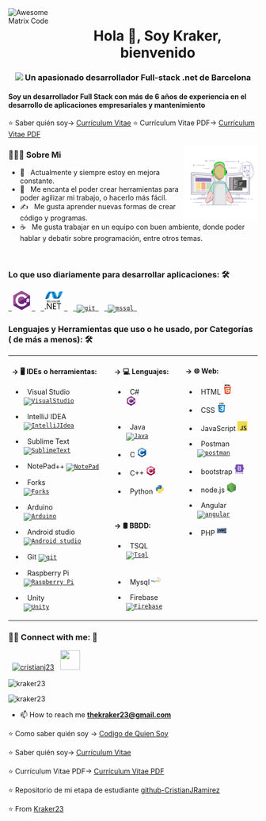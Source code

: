 <img align='left' alt = 'Awesome Matrix Code' src = 'https://github.com/MarikIshtar007/MarikIshtar007/blob/master/images/matrix.gif' width="100" height="100"/>
<h1 align="center">Hola 👋, Soy Kraker, bienvenido</h1>

<h3 align="center"><img src="https://raw.githubusercontent.com/iampavangandhi/iampavangandhi/master/gifs/Hi.gif" width="30px"> Un apasionado desarrollador Full-stack .net de Barcelona
</h3>

<h4>Soy un desarrollador Full Stack con más de 6 años de experiencia en el desarrollo de aplicaciones empresariales y mantenimiento </h4>

⭐️ Saber quién soy-> [Currículum Vitae](https://github.com/Kraker23/Kraker23/blob/main/CV.md)
⭐️ Currículum Vitae PDF-> [Currículum Vitae PDF](https://github.com/Kraker23/Kraker23/blob/main/CV.pdf)

<img align="right" alt="GIF" src="https://raw.githubusercontent.com/devSouvik/devSouvik/master/gif3.gif" width="150" height="150"/>


<h3> 👨🏻‍💻 Sobre Mi </h3>


- 🔭 &nbsp; Actualmente y siempre estoy en mejora constante.
- 💼 &nbsp; Me encanta el poder crear herramientas para poder agilizar mi trabajo, o hacerlo más fácil.
- ✍️ &nbsp; Me gusta aprender nuevas formas de crear código y programas.
- ☕ &nbsp; Me gusta trabajar en un equipo con buen ambiente, donde poder hablar y debatir sobre programación, entre otros temas. 


<br>
<h3 align="left">Lo que uso diariamente para desarrollar aplicaciones: 🛠</h3>
<p align="left"> 
<code><a href="https://www.w3schools.com/cs/" target="_blank" rel="noreferrer"> <img src="https://raw.githubusercontent.com/devicons/devicon/master/icons/csharp/csharp-original.svg" alt="csharp" width="40" height="40"/> </a> </code>
<code><a href="https://dotnet.microsoft.com/" target="_blank" rel="noreferrer"> <img src="https://raw.githubusercontent.com/devicons/devicon/master/icons/dot-net/dot-net-original-wordmark.svg" alt="dotnet" width="40" height="40"/> </a> </code>
<code><a href="https://git-scm.com/" target="_blank" rel="noreferrer"> <img src="https://www.vectorlogo.zone/logos/git-scm/git-scm-icon.svg" alt="git" width="40" height="40"/> </a> </code>
 <code><a href="https://www.microsoft.com/en-us/sql-server" target="_blank" rel="noreferrer"> <img src="https://www.svgrepo.com/show/303229/microsoft-sql-server-logo.svg" alt="mssql" width="40" height="40"/> </a> </code>

</p>
	
<h3 align="left">Lenguajes y Herramientas que uso o he usado, por Categorías ( de más a menos): 🛠</h3>

<table><tr><td valign="top" width="400px">

<h4 align="left">-> 🖥 IDEs o herramientas:</h4>

- &nbsp; Visual Studio <code> <a href="https://visualstudio.microsoft.com/es/vs/" target="_blank"><img src="https://1000marcas.net/wp-content/uploads/2020/12/Visual-Studio-Logo.png" alt="VisualStudio" height="20"/></a></code>

- &nbsp; IntelliJ IDEA <code><a href="https://www.jetbrains.com/es-es/idea/" target="_blank"><img src="https://e7.pngegg.com/pngimages/788/545/png-clipart-ij-logo-with-black-blue-red-and-orange-background-intellij-idea-logo-icons-logos-emojis-tech-companies.png" alt="IntelliJIdea" height="20"/></a></code>

- &nbsp; Sublime Text <code><a href="https://www.sublimetext.com/" target="_blank"><img src="https://img2.freepng.es/20180509/lqq/kisspng-sublime-text-text-editor-macos-source-code-editor-5af29e0e179d92.2809249515258496140967.jpg" alt="SublimeText" height="20"/></a></code>

- &nbsp; NotePad++ <code><a href="https://notepad-plus-plus.org/downloads/" target="_blank"><img src="https://e7.pngegg.com/pngimages/127/957/png-clipart-notepad-source-code-editor-text-editor-microsoft-text-logo.png" alt="NotePad" height="20"/></a></code>

- &nbsp; Forks <code> <a href="https://git-fork.com/" target="_blank"><img src="https://encrypted-tbn0.gstatic.com/images?q=tbn:ANd9GcQtjfMaqS5sylEovY3rXyCJkV1K5DygduYyBQ&usqp=CAU" alt="Forks" height="20"/></a></code>

- &nbsp; Arduino <code> <a href="https://www.arduino.cc/" target="_blank"><img src="https://brandslogos.com/wp-content/uploads/images/large/arduino-logo-1.png" alt="Arduino" height="20"/></a></code>

- &nbsp; Android studio <code><a href="https://developer.android.com/studio?hl=es&gclid=Cj0KCQjw29CRBhCUARIsAOboZbIwpph0Y8Qn9acgR2E0WT5suvwtUZwGyfxNf5a_80IGmbxq5U9IxS0aAlW4EALw_wcB&gclsrc=aw.ds" target="_blank"><img src="https://upload.wikimedia.org/wikipedia/commons/thumb/e/e3/Android_Studio_Icon_%282014-2019%29.svg/1200px-Android_Studio_Icon_%282014-2019%29.svg.png" alt="Android studio" height="20"/></a></code>

- &nbsp; Git <code><a href="https://git-scm.com/" target="_blank"><img src="https://www.vectorlogo.zone/logos/git-scm/git-scm-icon.svg" alt="git" height="20"/></a></code>

- &nbsp;  Raspberry Pi <code> <a href="https://www.raspberrypi.org/" target="_blank"><img src="https://w7.pngwing.com/pngs/540/279/png-transparent-raspberry-pi-foundation-raspberry-pi-3-raspbian-the-magpi-raspberry-pi-logo-magenta-arduino.png" alt="Raspberry Pi" height="20"/></a></code>

- &nbsp;  Unity <code> <a href="https://unity.com/" target="_blank"><img src="https://img2.freepng.es/20180828/oha/kisspng-unity-3d-computer-graphics-video-games-augmented-r-5b8597ae517de9.3224610015354817743338.jpg" alt="Unity" height="20"/></a></code>
	
</td><td valign="top" width="250px">
	
<h4 align="left"> -> 💻 Lenguajes:</h4>

- &nbsp;  C# <code><a href="https://www.w3schools.com/cs/" target="_blank" rel="noreferrer"> <img src="https://raw.githubusercontent.com/devicons/devicon/master/icons/csharp/csharp-original.svg" alt="csharp" height="20"/> </a> </code>

- &nbsp;  Java <code> <a href="https://www.java.com/es/download/help/whatis_java.html" target="_blank"><img src="https://w7.pngwing.com/pngs/961/251/png-transparent-java-runtime-environment-programming-language-programmer-computer-programming-java-text-logo-software-developer.png" alt="Java" height="20"/></a></code>

- &nbsp;  C <code><a href="https://www.cprogramming.com/" target="_blank"><img src="https://raw.githubusercontent.com/devicons/devicon/master/icons/c/c-original.svg" alt="c" height="20"/></a></code>

- &nbsp;  C++ <code><a href="https://www.w3schools.com/cpp/" target="_blank"><img src="https://raw.githubusercontent.com/devicons/devicon/master/icons/cplusplus/cplusplus-original.svg" alt="cplusplus" height="20"/></a></code>

- &nbsp;  Python <code><a href="https://www.python.org" target="_blank"><img src="https://raw.githubusercontent.com/devicons/devicon/master/icons/python/python-original.svg" alt="python" height="20"/></a></code>
	

<br>
<h4 align="left"> -> 🛢 BBDD:</h4>

	
- &nbsp;  TSQL <code><a href="https://www.microsoft.com/en-us/sql-server" target="_blank" rel="noreferrer"> <img src="https://www.svgrepo.com/show/303229/microsoft-sql-server-logo.svg" alt="Tsql" height="20"/> </a> </code>

- &nbsp;  Mysql  <code><a href="https://www.mysql.com/" target="_blank"><img src="https://raw.githubusercontent.com/devicons/devicon/master/icons/mysql/mysql-original-wordmark.svg" alt="mysql" height="20"/></a></code>

- &nbsp;  Firebase <code> <a href="https://firebase.google.com/" target="_blank"><img src="https://e7.pngegg.com/pngimages/331/583/png-clipart-firebase-computer-icons-mobile-backend-as-a-service-mobile-app-google-cloud-angle-cloud.png" alt="Firebase" height="20"/></a></code>

</td><td valign="top" width="250px">
	
	
<h4 align="left"> -> 🌐 Web:</h4>

- &nbsp; HTML <code><a href="https://www.w3.org/html/" target="_blank"><img src="https://raw.githubusercontent.com/devicons/devicon/master/icons/html5/html5-original-wordmark.svg" alt="html5" height="20"/></a></code>
 
- &nbsp; CSS <code><a href="https://www.w3schools.com/css/" target="_blank"><img src="https://raw.githubusercontent.com/devicons/devicon/master/icons/css3/css3-original-wordmark.svg" alt="css3" height="20"/></a></code>
 
- &nbsp; JavaScript <code><a href="https://developer.mozilla.org/en-US/docs/Web/JavaScript" target="_blank"><img height="20" src="https://raw.githubusercontent.com/github/explore/80688e429a7d4ef2fca1e82350fe8e3517d3494d/topics/javascript/javascript.png"></a></code>
 
- &nbsp; Postman <code><a href="https://postman.com" target="_blank"><img src="https://www.vectorlogo.zone/logos/getpostman/getpostman-icon.svg" alt="postman" height="20"/></a></code>
	
- &nbsp; bootstrap <code><a href="https://getbootstrap.com" target="_blank"><img src="https://raw.githubusercontent.com/devicons/devicon/master/icons/bootstrap/bootstrap-plain-wordmark.svg" alt="bootstrap" height="20"/></a></code>
			
- &nbsp; node.js <code><a href="https://nodejs.org" target="_blank"><img height="20" src="https://raw.githubusercontent.com/github/explore/80688e429a7d4ef2fca1e82350fe8e3517d3494d/topics/nodejs/nodejs.png"></a></code>
		
- &nbsp; Angular <code><a href="https://angular.io" target="_blank"><img src="https://angular.io/assets/images/logos/angular/angular.svg" alt="angular" height="20"/></a></code>
		
- &nbsp; PHP <code><a href="https://www.php.net" target="_blank"><img src="https://raw.githubusercontent.com/devicons/devicon/master/icons/php/php-original.svg" alt="php" height="20"/></a></code>


</td></tr></table>


<h3 align="left">🤝🏻 Connect with me: 🔗</h3>
<p align="left">
  &nbsp; <a href="https://linkedin.com/in/cristianj23" target="blank" rel="noopener noreferrer"><img src="https://raw.githubusercontent.com/rahuldkjain/github-profile-readme-generator/master/src/images/icons/Social/linked-in-alt.svg" alt="cristianj23" width="40" height="40" /></a>
    &nbsp; <a href="mailto:thekraker23@gmail.com" target="blank" rel="noopener noreferrer"><img src="https://cdn-icons-png.flaticon.com/512/888/888853.png"  width="40" height="40"/></a>
  
</p>


<p><img align="center" src="https://github-readme-stats.vercel.app/api/top-langs?username=kraker23&show_icons=true&theme=tokyonight&text_color=000000&locale=es&layout=compact" alt="kraker23" /></p>

<p align="left"> <img src="https://komarev.com/ghpvc/?username=kraker23&label=Profile%20views&color=c40000&style=flat-square" alt="kraker23" /> </p>


- 📫 How to reach me **thekraker23@gmail.com**

⭐️ Como saber quién soy -> [Codigo de Quien Soy](https://github.com/Kraker23/Kraker23/blob/main/Mivida.md)

⭐️ Saber quién soy-> [Currículum Vitae](https://github.com/Kraker23/Kraker23/blob/main/CV.md)

⭐️ Currículum Vitae PDF-> [Currículum Vitae PDF](https://github.com/Kraker23/Kraker23/blob/main/CV.pdf)

⭐️ Repositorio de mi etapa de estudiante [github-CristianJRamirez](https://github.com/CristianJRamirez)

⭐️ From [Kraker23](https://github.com/Kraker23)


